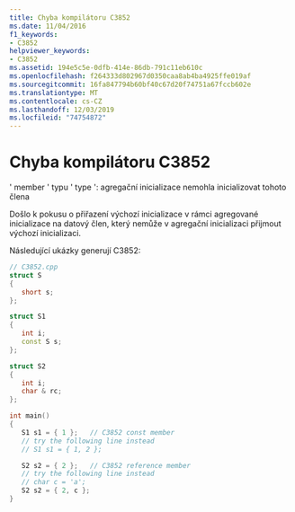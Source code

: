 ```yaml
---
title: Chyba kompilátoru C3852
ms.date: 11/04/2016
f1_keywords:
- C3852
helpviewer_keywords:
- C3852
ms.assetid: 194e5c5e-0dfb-414e-86db-791c11eb610c
ms.openlocfilehash: f264333d802967d0350caa8ab4ba4925ffe019af
ms.sourcegitcommit: 16fa847794b60bf40c67d20f74751a67fccb602e
ms.translationtype: MT
ms.contentlocale: cs-CZ
ms.lasthandoff: 12/03/2019
ms.locfileid: "74754872"
---
```

# <a name="compiler-error-c3852"></a>Chyba kompilátoru C3852

' member ' typu ' type ': agregační inicializace nemohla inicializovat tohoto člena

Došlo k pokusu o přiřazení výchozí inicializace v rámci agregované inicializace na datový člen, který nemůže v agregační inicializaci přijmout výchozí inicializaci.

Následující ukázky generují C3852:

```cpp
// C3852.cpp
struct S
{
   short s;
};

struct S1
{
   int i;
   const S s;
};

struct S2
{
   int i;
   char & rc;
};

int main()
{
   S1 s1 = { 1 };   // C3852 const member
   // try the following line instead
   // S1 s1 = { 1, 2 };

   S2 s2 = { 2 };   // C3852 reference member
   // try the following line instead
   // char c = 'a';
   S2 s2 = { 2, c };
}
```
